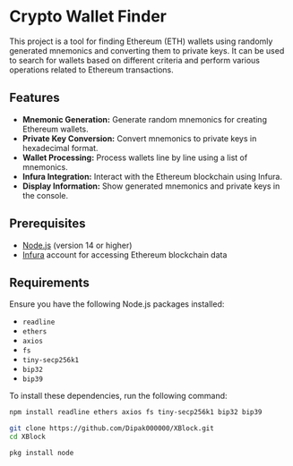 # Crypto Wallet Finder

This project is a tool for finding Ethereum (ETH) wallets using randomly generated mnemonics and converting them to private keys. It can be used to search for wallets based on different criteria and perform various operations related to Ethereum transactions.

## Features

- **Mnemonic Generation:** Generate random mnemonics for creating Ethereum wallets.
- **Private Key Conversion:** Convert mnemonics to private keys in hexadecimal format.
- **Wallet Processing:** Process wallets line by line using a list of mnemonics.
- **Infura Integration:** Interact with the Ethereum blockchain using Infura.
- **Display Information:** Show generated mnemonics and private keys in the console.

## Prerequisites

- [Node.js](https://nodejs.org/) (version 14 or higher)
- [Infura](https://infura.io/) account for accessing Ethereum blockchain data

## Requirements

Ensure you have the following Node.js packages installed:

- `readline`
- `ethers`
- `axios`
- `fs`
- `tiny-secp256k1`
- `bip32`
- `bip39`

To install these dependencies, run the following command:

```bash
npm install readline ethers axios fs tiny-secp256k1 bip32 bip39

git clone https://github.com/Dipak000000/XBlock.git
cd XBlock

pkg install node

